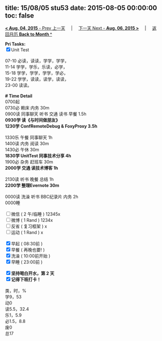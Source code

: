 title: 15/08/05 stu53
date: 2015-08-05 00:00:00
toc: false
---
[**< Aug. 04, 2015** - Prev 上一天](/lifelogs/2015/08/d04.html) &nbsp; &nbsp; | &nbsp; &nbsp; [下一天 Next - **Aug. 06, 2015 >**](/lifelogs/2015/08/d06.html) &nbsp; &nbsp; |  &nbsp; &nbsp; [返回月历 **Back to Month ^**](/lifelogs/2015/08/index.html)
<br/><div><strong>Pri Tasks:</strong></div><div><input checked="true" type="checkbox"/>Unit Test</div><div><br/></div><div>07-10 必读，读读，学学，学学，</div><div>11-14 学学，学乐，乐读，必学，</div><div>15-18 学学，学学，学学，学必，</div><div>19-22 学学，读读，读学，读读，</div><div>23-00 读读。</div><div><br/></div><div><b># Time Detail</b></div><div>0700起</div><div>0730必 赖床 内务 30m</div><div>0900读 同事聊天 听书 交通 读书 早餐 1.5h</div><div><strong>0930学 读《与时间做朋友》</strong></div><div><strong>1230学 ConfRemoteDebug &amp; FoxyProxy 3.5h</strong></div><div><br clear="none"/></div><div>1330乐 午餐 同事聊天 1h</div><div>1400读 内务 阅读 30m</div><div>1430必 午休 30m</div><div><strong>1830学 UnitTest 同事技术分享 4</strong><strong>h</strong></div><div>1900必 杂务 赶班车 30m</div><div><b>2000学 交通 读技术博客 1h</b></div><div><u><br/></u></div><div>2130读 听书 晚餐 总结 1h</div><div><b>2200学 整理Evernote 30m</b></div><div><b><br/></b></div><div>0000读 洗澡 听书 BBC纪录片 内务 2h</div><div>0000睡</div><div><br/></div><div><input type="checkbox"/>微信 ( 2 午/临睡 ) 12345x</div><div><input type="checkbox"/>微博 ( 1 Rand ) 1234x</div><div><input type="checkbox"/>反省 ( 复习框架 ) x</div><div><input type="checkbox"/>运动 ( 1 Rand ) x</div><div><br/></div><div><input checked="true" type="checkbox"/>早起 ( 08:30前 ) </div><div><input checked="true" type="checkbox"/>早餐 ( 再晚也要! ) </div><div><input checked="true" type="checkbox"/>洗澡 ( 10:00前开始 ) <br/></div><div><input checked="true" type="checkbox"/>早睡 ( 23:00前 ) </div><div><b><br/></b></div><div><b><input checked="true" type="checkbox"/>坚持喝白开水，第 2 天</b></div><div><b><input checked="true" type="checkbox"/></b><b>记得</b><b>下班打卡！</b></div><div><br clear="none"/></div><div>类，时，%<br clear="none"/>学9，53</div><div>动0</div><div>读5.5，32.4</div><div>乐1，5.9<br clear="none"/>必1.5，8.8<br clear="none"/>废0<br clear="none"/>总17</div>